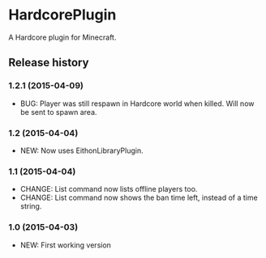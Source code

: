 # HardcorePlugin

A Hardcore plugin for Minecraft.

## Release history

### 1.2.1 (2015-04-09)

* BUG: Player was still respawn in Hardcore world when killed. Will now be sent to spawn area.

### 1.2 (2015-04-04)

* NEW: Now uses EithonLibraryPlugin.

### 1.1 (2015-04-04)

* CHANGE: List command now lists offline players too.
* CHANGE: List command now shows the ban time left, instead of a time string.

### 1.0 (2015-04-03)

* NEW: First working version

